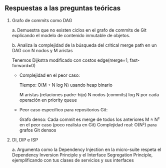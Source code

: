 ## Respuestas a las preguntas teóricas 

1. Grafo de commits como DAG

    a. Demuestra que no existen ciclos en el grafo de commits de Git explicando el modelo de contenido inmutable de objetos.



    b. Analiza la complejidad de la búsqueda del critical merge path en un DAG con N nodos y M aristas

    Tenemos Dijkstra modificado con costos edge(merge=1, fast-forward=0)

    - Complejidad en el peor caso:

        Tiempo: O(M + N log N) usando heap binario

        M aristas (relaciones padre-hijo)
        N nodos (commits)
        log N por cada operación en priority queue


    - Peor caso específico para repositorios Git:

        Grafo denso: Cada commit es merge de todos los anteriores
        M ≈ N² en el peor caso (poco realista en Git)
        Complejidad real: O(N²) para grafos Git densos


2. DI, DIP e ISP
    
    a. Argumenta como la Dependency Injection en la micro-suite respeta el Dependency Inversion Principle y el Interface Segregation Principle, ejemplificando con tus clases de servicios y sus interfaces 

    

